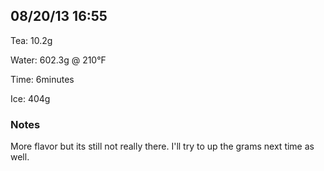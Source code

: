 ## 08/20/13 16:55 ##

Tea: 10.2g

Water: 602.3g @ 210°F

Time: 6minutes

Ice: 404g

### Notes ###

More flavor but its still not really there. I'll try to up the grams next time as well.


